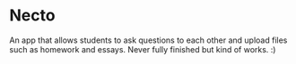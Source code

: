 # Necto
An app that allows students to ask questions to each other and upload files such as homework and essays.
Never fully finished but kind of works.
:)
